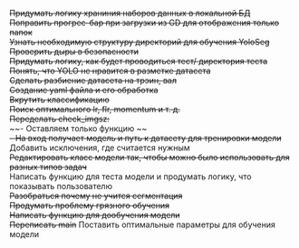 ~~Придумать логику храниния наборов данных в локальной БД~~  
~~Поправить прогрес-бар при загрузки из GD для отображения только папок~~  
~~Узнать необходимую структуру директорий для обучения YoloSeg~~
~~Проверить дыры в безопасности~~  
~~Придумать логику, как будет проводиться тест/ директория теста~~  
~~Понять, что YOLO не нравится в разметке датасета~~  
~~Сделать разбиение датасета на трэин, вал~~  
~~Создание yaml файла и его обработка~~  
~~Вкрутить классификацию~~  
~~Поиск оптимального lr, flr, momentum и т. д.~~    
~~Переделать check_imgsz:~~    
~~-  Оставляем только функцию ~~  
~~- На вход получает модель и путь к датасету для тренировки модели~~  
Добавить исключения, где считается нужным  
~~Редактировать класс модели так, чтобы можно было использовать для разных типов задач~~     
Написать функцию для теста модели и продумать логику, что показывать пользователю  
~~Разобраться почему не учится сегментация~~  
~~Продумать проблему грязного обучения~~  
~~Написать функцию для дообучения модели~~  
~~Переписать main~~ 
Поставить оптимальные параметры для обучения модели   